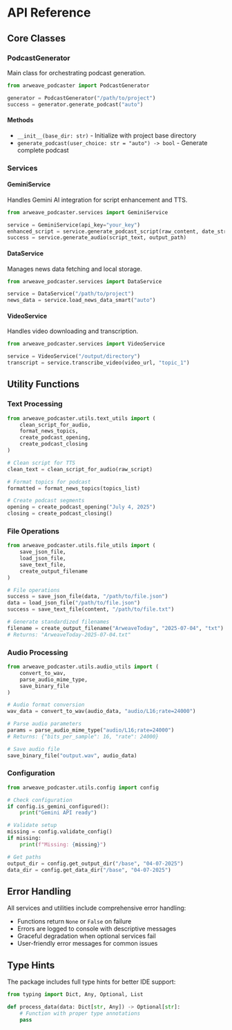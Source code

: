 # API Reference

## Core Classes

### PodcastGenerator

Main class for orchestrating podcast generation.

```python
from arweave_podcaster import PodcastGenerator

generator = PodcastGenerator("/path/to/project")
success = generator.generate_podcast("auto")
```

#### Methods

- `__init__(base_dir: str)` - Initialize with project base directory
- `generate_podcast(user_choice: str = "auto") -> bool` - Generate complete podcast

### Services

#### GeminiService

Handles Gemini AI integration for script enhancement and TTS.

```python
from arweave_podcaster.services import GeminiService

service = GeminiService(api_key="your_key")
enhanced_script = service.generate_podcast_script(raw_content, date_str)
success = service.generate_audio(script_text, output_path)
```

#### DataService

Manages news data fetching and local storage.

```python
from arweave_podcaster.services import DataService

service = DataService("/path/to/project")
news_data = service.load_news_data_smart("auto")
```

#### VideoService

Handles video downloading and transcription.

```python
from arweave_podcaster.services import VideoService

service = VideoService("/output/directory")
transcript = service.transcribe_video(video_url, "topic_1")
```

## Utility Functions

### Text Processing

```python
from arweave_podcaster.utils.text_utils import (
    clean_script_for_audio,
    format_news_topics,
    create_podcast_opening,
    create_podcast_closing
)

# Clean script for TTS
clean_text = clean_script_for_audio(raw_script)

# Format topics for podcast
formatted = format_news_topics(topics_list)

# Create podcast segments
opening = create_podcast_opening("July 4, 2025")
closing = create_podcast_closing()
```

### File Operations

```python
from arweave_podcaster.utils.file_utils import (
    save_json_file,
    load_json_file,
    save_text_file,
    create_output_filename
)

# File operations
success = save_json_file(data, "/path/to/file.json")
data = load_json_file("/path/to/file.json")
success = save_text_file(content, "/path/to/file.txt")

# Generate standardized filenames
filename = create_output_filename("ArweaveToday", "2025-07-04", "txt")
# Returns: "ArweaveToday-2025-07-04.txt"
```

### Audio Processing

```python
from arweave_podcaster.utils.audio_utils import (
    convert_to_wav,
    parse_audio_mime_type,
    save_binary_file
)

# Audio format conversion
wav_data = convert_to_wav(audio_data, "audio/L16;rate=24000")

# Parse audio parameters
params = parse_audio_mime_type("audio/L16;rate=24000")
# Returns: {"bits_per_sample": 16, "rate": 24000}

# Save audio file
save_binary_file("output.wav", audio_data)
```

### Configuration

```python
from arweave_podcaster.utils.config import config

# Check configuration
if config.is_gemini_configured():
    print("Gemini API ready")

# Validate setup
missing = config.validate_config()
if missing:
    print(f"Missing: {missing}")

# Get paths
output_dir = config.get_output_dir("/base", "04-07-2025")
data_dir = config.get_data_dir("/base", "04-07-2025")
```

## Error Handling

All services and utilities include comprehensive error handling:

- Functions return `None` or `False` on failure
- Errors are logged to console with descriptive messages  
- Graceful degradation when optional services fail
- User-friendly error messages for common issues

## Type Hints

The package includes full type hints for better IDE support:

```python
from typing import Dict, Any, Optional, List

def process_data(data: Dict[str, Any]) -> Optional[str]:
    # Function with proper type annotations
    pass
```
